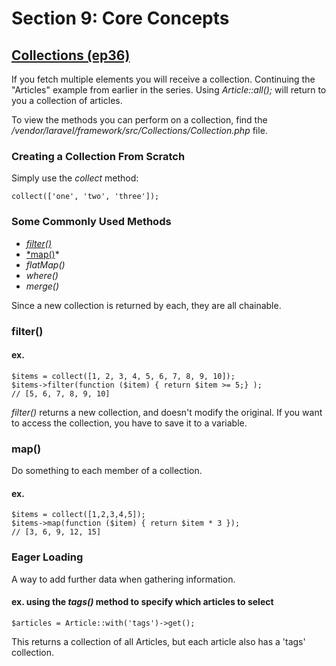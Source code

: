# Section 9: Core Concepts

## [Collections (ep36)](https://laracasts.com/series/laravel-6-from-scratch/episodes/36?autoplay=true)

If you fetch multiple elements you will receive a collection. Continuing the "Articles" example from earlier in the series. Using *Article::all();* will return to you a collection of articles.

To view the methods you can perform on a collection, find the */vendor/laravel/framework/src/Collections/Collection.php* file.

### Creating a Collection From Scratch
Simply use the *collect* method:

```
collect(['one', 'two', 'three']);
```

### Some Commonly Used Methods
- [*filter()*](#filter())
- [*map()](#map())*
- *flatMap()*
- *where()*
- *merge()*

Since a new collection is returned by each, they are all chainable.

### filter()

#### ex.
```
$items = collect([1, 2, 3, 4, 5, 6, 7, 8, 9, 10]);
$items->filter(function ($item) { return $item >= 5;} );
// [5, 6, 7, 8, 9, 10]
```

*filter()* returns a new collection, and doesn't modify the original. If you want to access the collection, you have to save it to a variable.

### map()
Do something to each member of a collection.

#### ex.
```
$items = collect([1,2,3,4,5]);
$items->map(function ($item) { return $item * 3 });
// [3, 6, 9, 12, 15]
```

### Eager Loading
A way to add further data when gathering information.

#### ex. using the *tags()* method to specify which articles to select
```
$articles = Article::with('tags')->get();
```
This returns a collection of all Articles, but each article also has a 'tags' collection.
